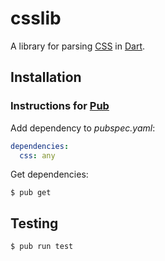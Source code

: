 # csslib

A library for parsing [CSS][css] in [Dart][dart].

## Installation

### Instructions for [Pub][pub]

Add dependency to _pubspec.yaml_:

```yaml
dependencies:
  css: any
```

Get dependencies:

```shell
$ pub get
```

## Testing

```shell
$ pub run test
```

[css]: https://developer.mozilla.org/en-US/docs/Web/CSS
[dart]: https://www.dartlang.org
[pub]: https://pub.dartlang.org
